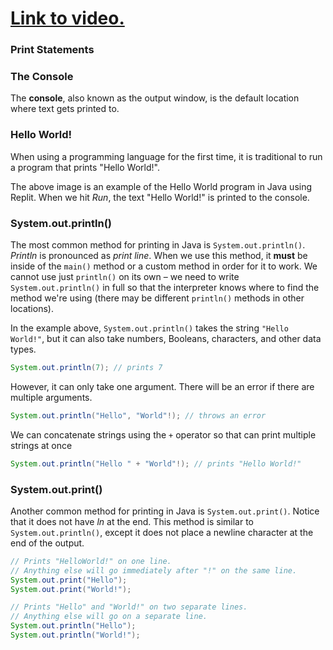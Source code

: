 # [Link to video.](https://www.youtube.com/watch?v=-iUM7cYUykg&list=PLVD25niNi0BnyWtuQTSchyZWbQrMq_PUu)

### Print Statements

### The Console

The **console**, also known as the output window, is the default location where text gets printed to.

### Hello World!

When using a programming language for the first time, it is traditional to run a program that prints "Hello World!".

The above image is an example of the Hello World program in Java using Replit. When we hit *Run*, the text "Hello World!" is printed to the console. 

### System.out.println()

The most common method for printing in Java is `System.out.println()`. *Println* is pronounced as *print line*. When we use this method, it **must** be inside of the `main()` method or a custom method in order for it to work. We cannot use just `println()` on its own – we need to write `System.out.println()` in full so that the interpreter knows where to find the method we're using (there may be different `println()` methods in other locations).

In the example above, `System.out.println()` takes the string `"Hello World!"`, but it can also take numbers, Booleans, characters, and other data types.

```java
System.out.println(7); // prints 7
```

However, it can only take one argument. There will be an error if there are multiple arguments.

```java
System.out.println("Hello", "World"!); // throws an error
```

We can concatenate strings using the `+` operator so that can print multiple strings at once

```java
System.out.println("Hello " + "World"!); // prints "Hello World!"
```


### System.out.print()

Another common method for printing in Java is `System.out.print()`. Notice that it does not have *ln* at the end. This method is similar to `System.out.println()`, except it does not place a newline character at the end of the output.

```java
// Prints "HelloWorld!" on one line. 
// Anything else will go immediately after "!" on the same line.
System.out.print("Hello");
System.out.print("World!");
```

```java
// Prints "Hello" and "World!" on two separate lines. 
// Anything else will go on a separate line.
System.out.println("Hello");
System.out.println("World!");
```
